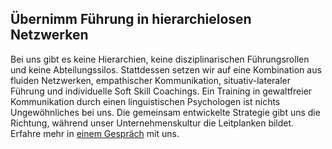 ## Übernimm Führung in hierarchielosen Netzwerken

Bei uns gibt es keine Hierarchien, keine disziplinarischen Führungsrollen und keine Abteilungssilos. Stattdessen setzen wir auf eine Kombination aus fluiden Netzwerken, empathischer Kommunikation, situativ-lateraler Führung und individuelle Soft Skill Coachings. Ein Training in gewaltfreier Kommunikation durch einen linguistischen Psychologen ist nichts Ungewöhnliches bei uns. Die gemeinsam entwickelte Strategie gibt uns die Richtung, während unser Unternehmenskultur die Leitplanken bildet. Erfahre mehr in [einem Gespräch](tel:+49721935163054) mit uns.
